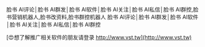 脸书 AI评论│脸书 AI群发│脸书 AI软件│脸书 AI关注│脸书 AI私信│脸书 AI群控,脸书营销机器人,脸书改资料,脸书群控机器人
脸书 AI评论│脸书 AI群发│脸书 AI软件│脸书 AI关注│脸书 AI私信│脸书 AI群控

[😍想了解推广相关软件的朋友请登录 http://www.vst.tw](http://www.vst.tw)




